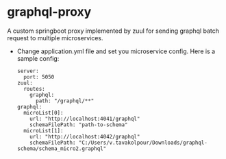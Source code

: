 # graphql-proxy
A custom springboot proxy implemented by zuul for sending graphql batch request to multiple microservices.

* Change application.yml file and set you microservice config. Here is a sample config:
  ``` 
  server:
    port: 5050
  zuul:
    routes:
      graphql:
        path: "/graphql/**"
  graphql:
    microList[0]:
      url: "http://localhost:4041/graphql"
      schemaFilePath: "path-to-schema"
    microList[1]:
      url: "http://localhost:4042/graphql"
      schemaFilePath: "C:/Users/v.tavakolpour/Downloads/graphql-schema/schema_micro2.graphql"
    
  ```
